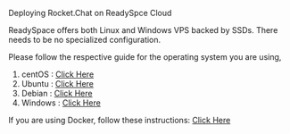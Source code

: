 Deploying Rocket.Chat on ReadySpce Cloud

ReadySpace offers both Linux and Windows VPS backed by SSDs. There needs to be no specialized configuration.

Please follow the respective guide for the operating system you are using,

1. centOS  : [Click Here](https://rocket.chat/docs/installation/manual-installation/centos/)
2. Ubuntu  : [Click Here](https://rocket.chat/docs/installation/manual-installation/ubuntu/)
3. Debian  : [Click Here](https://rocket.chat/docs/installation/manual-installation/debian/)
4. Windows : [Click Here](https://rocket.chat/docs/installation/manual-installation/windows-server/)

If you are using Docker, follow these instructions: [Click Here](https://rocket.chat/docs/installation/docker-containers)
